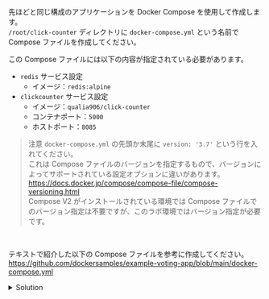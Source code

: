 先ほどと同じ構成のアプリケーションを Docker Compose を使用して作成します。  
`/root/click-counter` ディレクトリに `docker-compose.yml` という名前で Compose ファイルを作成してください。  

この Compose ファイルには以下の内容が指定されている必要があります。 

- `redis` サービス設定
  - イメージ：`redis:alpine`
- `clickcounter` サービス設定
  - イメージ：`qualia906/click-counter`
  - コンテナポート：`5000`
  - ホストポート：`8085`

> 注意
> `docker-compose.yml` の先頭か末尾に `version: '3.7'` という行を入れてください。  
> これは Compose ファイルのバージョンを指定するもので、バージョンによってサポートされている設定オプションに違いがあります。  
> https://docs.docker.jp/compose/compose-file/compose-versioning.html  
> Compose V2 がインストールされている環境では Compose ファイルでのバージョン指定は不要ですが、このラボ環境ではバージョン指定が必要です。

<br />

テキストで紹介した以下の Compose ファイルを参考に作成してください。  
https://github.com/dockersamples/example-voting-app/blob/main/docker-compose.yml


<details>
  <summary>Solution</summary>

以下の内容で `docker-compose.yml` を作成します。
```
services:
  redis:
    image: redis:alpine
  clickcounter:
    image: qualia906/click-counter
    ports:
      - 8085:5000
version: '3.7'
```{{copy}}

</details>

